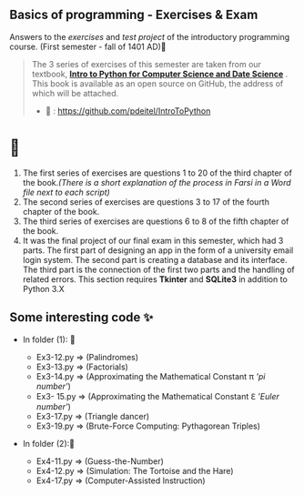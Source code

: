 ## Basics of programming - Exercises & Exam

Answers to the *exercises* and *test project* of the introductory programming course. (First semester - fall of 1401 AD)🍂

> The 3 series of exercises of this semester are taken from our textbook, [**Intro to Python for Computer Science and Date Science**](https://deitel.com/intro-to-python-for-computer-science-and-data-science/) . This book is available as an open source on GitHub, the address of which will be attached.
> *  📗 : https://github.com/pdeitel/IntroToPython 

# 📑

 1. The first series of exercises are questions 1 to 20 of the third chapter of the book.*(There is a short explanation of the process in Farsi in a Word file next to each script)*
 2. The second series of exercises are questions 3 to 17 of the fourth chapter of the book.
 3. The third series of exercises are questions 6 to 8 of the fifth chapter of the book.
 4. It was the final project of our final exam in this semester, which had 3 parts. The first part of designing an app in the form of a university email login system. The second part is creating a database and its interface. The third part is the connection of the first two parts and the handling of related errors. 
 This section requires **Tkinter** and **SQLite3** in addition to Python 3.X

## Some interesting code ✨
 - In folder (1): 📁
     - Ex3-12.py ⇒ (Palindromes)
     - Ex3-13.py ⇒ (Factorials)
     - Ex3-14.py ⇒ (Approximating the Mathematical Constant π *'pi number'*)
     - Ex3-	15.py ⇒ (Approximating the Mathematical Constant ℇ *'Euler number'*)
     - Ex3-17.py ⇒ (Triangle dancer)
     - Ex3-19.py ⇒ (Brute-Force Computing: Pythagorean Triples)
   
  - In folder (2):📁
     - Ex4-11.py ⇒ (Guess-the-Number)
     - Ex4-12.py ⇒ (Simulation: The Tortoise and the Hare)
     - Ex4-17.py ⇒ (Computer-Assisted Instruction)
#


